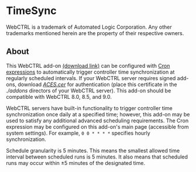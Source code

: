 # TimeSync

WebCTRL is a trademark of Automated Logic Corporation. Any other trademarks mentioned herein are the property of their respective owners.

## About

This WebCTRL add-on [(download link)](https://github.com/automatic-controls/time-sync-addon/releases/latest/download/TimeSync.addon) can be configured with [Cron expressions](https://docs.spring.io/spring-framework/docs/current/javadoc-api/org/springframework/scheduling/support/CronExpression.html#parse(java.lang.String)) to automatically trigger controller time synchronization at regularly scheduled intervals. If your WebCTRL server requires signed add-ons, download [*ACES.cer*](https://github.com/automatic-controls/addon-dev-script/blob/main/ACES.cer?raw=true) for authentication (place this certificate in the *./addons* directors of your WebCTRL server). This add-on should be compatible with WebCTRL 8.0, 8.5, and 9.0.

WebCTRL servers have built-in functionality to trigger controller time synchronization once daily at a specified time; however, this add-on may be used to satisfy any additional advanced scheduling requirements. The Cron expression may be configured on this add-on's main page (accessible from system settings). For example, `0 0 * * * *` specifies hourly synchronization.

Schedule granularity is 5 minutes. This means the smallest allowed time interval between scheduled runs is 5 minutes. It also means that scheduled runs may occur within &plusmn;5 minutes of the designated time.